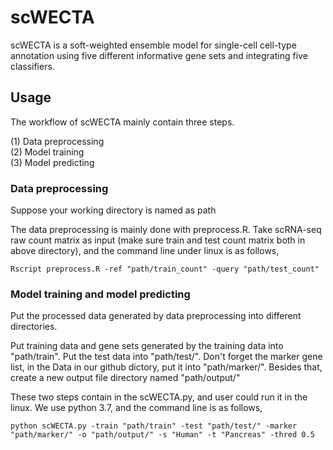 # scWECTA
scWECTA is a soft-weighted ensemble model for single-cell cell-type annotation using five different informative gene sets and integrating 
five classifiers.

## Usage
The workflow of scWECTA mainly contain three steps.<br /> 

(1) Data preprocessing<br />
(2) Model training<br/>
(3) Model predicting<br/>


### Data preprocessing
Suppose your working directory is named as path<br />
  
The data preprocessing is mainly done with preprocess.R. Take scRNA-seq raw count matrix as input (make sure train and test count matrix 
both in above directory), and the command line under linux is as follows,
```
Rscript preprocess.R -ref "path/train_count" -query "path/test_count"
```


### Model training and model predicting
Put the processed data generated by data preprocessing into different directories. <br /> 

Put training data and gene sets generated by the training data into "path/train". Put the test data into "path/test/". Don't forget the 
marker gene list,  in the Data in our github dictory, put it into "path/marker/". Besides that, create a new output file directory named "path/output/"
  
These two steps contain in the scWECTA.py, and user could run it in the linux. We use python 3.7, and the command line is as follows,
```
python scWECTA.py -train "path/train" -test "path/test/" -marker "path/marker/" -o "path/output/" -s "Human" -t "Pancreas" -thred 0.5
```
